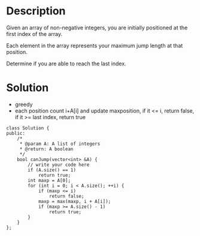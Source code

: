 # Description

Given an array of non-negative integers, you are initially positioned at the first index of the array.

Each element in the array represents your maximum jump length at that position.

Determine if you are able to reach the last index.

# Solution

- greedy
- each position count i+A[i] and update maxposition, if it <= i, return false, if it >= last index, return true

```
class Solution {
public:
    /*
     * @param A: A list of integers
     * @return: A boolean
     */
    bool canJump(vector<int> &A) {
        // write your code here
        if (A.size() == 1)
            return true;
        int maxp = A[0];
        for (int i = 0; i < A.size(); ++i) {
            if (maxp <= i)
                return false;
            maxp = max(maxp, i + A[i]);
            if (maxp >= A.size() - 1)
                return true;
        }
    }
};
```
